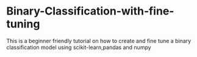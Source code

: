 # Binary-Classification-with-fine-tuning
This is a beginner friendly tutorial on how to create and fine tune a binary classification model using scikit-learn,pandas and numpy
